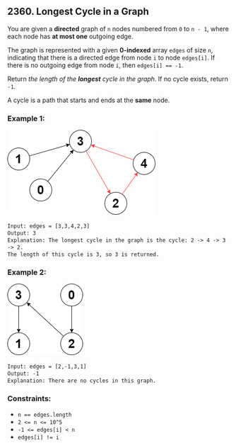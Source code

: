 ## 2360. Longest Cycle in a Graph

You are given a **directed** graph of ```n``` nodes numbered from ```0``` to ```n - 1```, where each node has **at most one** outgoing edge.

The graph is represented with a given **0-indexed** array ```edges``` of size ```n```, indicating that there is a directed edge from node ```i``` to node ```edges[i]```. If there is no outgoing edge from node ```i```, then ```edges[i] == -1```.

Return *the length of the **longest** cycle in the graph*. If no cycle exists, return ```-1```.

A cycle is a path that starts and ends at the **same** node.

### Example 1:

![Example 1](images/example1.png)

```
Input: edges = [3,3,4,2,3]
Output: 3
Explanation: The longest cycle in the graph is the cycle: 2 -> 4 -> 3 -> 2.
The length of this cycle is 3, so 3 is returned.
```
### Example 2:

![Example 2](images/example2.png)

```
Input: edges = [2,-1,3,1]
Output: -1
Explanation: There are no cycles in this graph.
```

### Constraints:

* ```n == edges.length```
* ```2 <= n <= 10^5```
* ```-1 <= edges[i] < n```
* ```edges[i] != i```